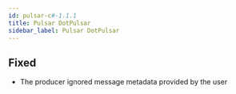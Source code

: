 ```yaml
---
id: pulsar-c#-1.1.1
title: Pulsar DotPulsar
sidebar_label: Pulsar DotPulsar
---
```

 

## Fixed

- The producer ignored message metadata provided by the user


